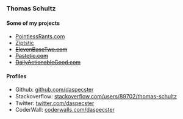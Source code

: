 ### Thomas Schultz

#### Some of my projects
* [PointlessRants.com](http://pointlessrants.com)
* [Ziptstic](http://daspecster.github.io/ziptastic)
* ~~[ElevenBaseTwo.com](https://elevenbasetwo.com)~~
* ~~[Pastetic.com](http://pastetic.com)~~
* ~~[DailyActionableGood.com](http://dailyactionablegood.com)~~

#### Profiles
* Github: [github.com/daspecster](https://github.com/daspecster)
* Stackoverﬂow: [stackoverflow.com/users/89702/thomas-schultz](https://stackoverflow.com/users/89702/thomas-schultz)
* Twitter: [twitter.com/daspecster](https://twitter.com/daspecster)
* CoderWall: [coderwalls.com/daspecster](https://coderwall.com/daspecster)